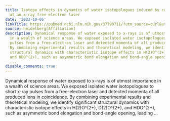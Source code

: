 ```yaml
---
title: Isotope effects in dynamics of water isotopologues induced by core ionization
  at an x-ray free-electron laser
date: '2023-10-06'
linkTitle: https://pubmed.ncbi.nlm.nih.gov/37799711/?utm_source=curl&utm_medium=rss&utm_campaign=pubmed-2&utm_content=1FakS-2QOkCT8HsMOQP1bCRQ4YzyumYOmxmF0moLsQ3dFB1E9V&fc=20220326224207&ff=20231006181031&v=2.17.9.post6+86293ac
source: heidelberg[Affiliation]
description: Dynamical response of water exposed to x-rays is of utmost importance
  in a wealth of science areas. We exposed isolated water isotopologues to short x-ray
  pulses from a free-electron laser and detected momenta of all produced ions in coincidence.
  By combining experimental results and theoretical modeling, we identify significant
  structural dynamics with characteristic isotope effects in H(2)O^(2+), D(2)O^(2+),
  and HDO^(2+), such as asymmetric bond elongation and bond-angle opening, leading
  ...
disable_comments: true
---
```

Dynamical response of water exposed to x-rays is of utmost importance in a wealth of science areas. We exposed isolated water isotopologues to short x-ray pulses from a free-electron laser and detected momenta of all produced ions in coincidence. By combining experimental results and theoretical modeling, we identify significant structural dynamics with characteristic isotope effects in H(2)O^(2+), D(2)O^(2+), and HDO^(2+), such as asymmetric bond elongation and bond-angle opening, leading ...